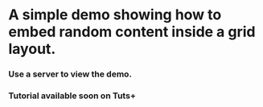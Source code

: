 # A simple demo showing how to embed random content inside a grid layout.

### Use a server to view the demo.

### Tutorial available soon on Tuts+
